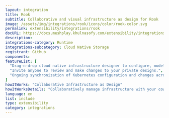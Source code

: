 ```yaml
---
layout: integration
title: Rook
subtitle: Collaborative and visual infrastructure as design for Rook
image: /assets/img/integrations/rook/icons/color/rook-color.svg
permalink: extensibility/integrations/rook
docURL: https://docs.meshplay.khulnasofy.com/extensibility/integrations/rook
description: 
integrations-category: Runtime
integrations-subcategory: Cloud Native Storage
registrant: Github
components: 
featureList: [
  "Drag-n-drop cloud native infrastructure designer to configure, model, and deploy your workloads.",
  "Invite anyone to review and make changes to your private designs.",
  "Ongoing synchronization of Kubernetes configuration and changes across any number of clusters."
]
howItWorks: "Collaborative Infrastructure as Design"
howItWorksDetails: "Collaboratively manage infrastructure with your coworkers synchronously sharing the same designs."
language: en
list: include
type: extensibility
category: integrations
---
```

